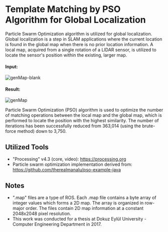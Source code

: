 # Template Matching by PSO Algorithm for Global Localization
Particle Swarm Optimization algorithm is utilized for global localization. Global localization is a step in SLAM applications where the current location is found in the global map when there is no prior location information. A local map, acquired from a single rotation of a LIDAR sensor, is utilized to locate the sensor's position within the existing, larger map.

  #### Input:
![genMap-blank](https://github.com/user-attachments/assets/4836fdf1-5691-4348-a575-7a57a95e320a)
  #### Result:
![genMap](https://github.com/user-attachments/assets/355fd301-228a-48bd-b683-a9c1b08040e2)

Particle Swarm Optimization (PSO) algorithm is used to optimize the number of matching operations between the local map and the global map, which is performed to locate the position with the highest similarity. The number of iterations has been successfully reduced from 363,014 (using the brute-force method) down to 3,750.

## Utilized Tools
- "Processing" v4.3 (core, video): https://processing.org
- Particle swarm optimization implementation derived from: https://github.com/therealmanalu/pso-example-java

## Notes
- ".map" files are a type of ROS. Each .map file contains a byte array of integer values which forms a 2D map. The array is organized in row-major order. The files contain 2D map information at a constant 2048x2048 pixel resolution.
- This work was conducted for a thesis at Dokuz Eylül University - Computer Engineering Department in 2017.
